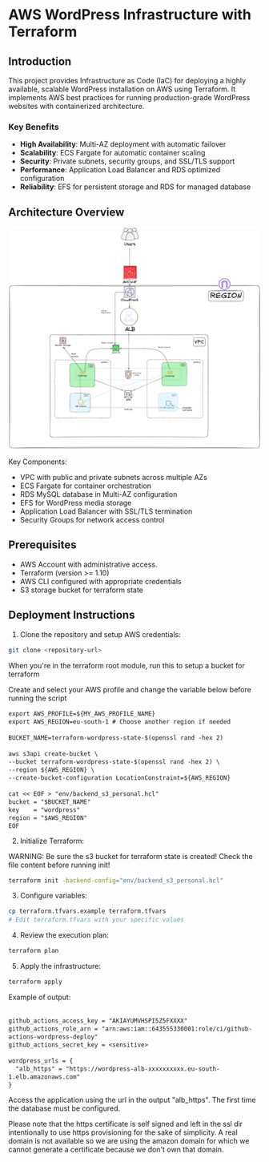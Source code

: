 # AWS WordPress Infrastructure with Terraform

## Introduction
This project provides Infrastructure as Code (IaC) for deploying a highly available, scalable WordPress installation on AWS using Terraform. It implements AWS best practices for running production-grade WordPress websites with containerized architecture.

### Key Benefits
- **High Availability**: Multi-AZ deployment with automatic failover
- **Scalability**: ECS Fargate for automatic container scaling
- **Security**: Private subnets, security groups, and SSL/TLS support
- **Performance**: Application Load Balancer and RDS optimized configuration
- **Reliability**: EFS for persistent storage and RDS for managed database

## Architecture Overview

![architecture.png](architecture.png)

Key Components:
- VPC with public and private subnets across multiple AZs
- ECS Fargate for container orchestration
- RDS MySQL database in Multi-AZ configuration
- EFS for WordPress media storage
- Application Load Balancer with SSL/TLS termination
- Security Groups for network access control

## Prerequisites
- AWS Account with administrative access.
- Terraform (version >= 1.10)
- AWS CLI configured with appropriate credentials
- S3 storage bucket for terraform state

## Deployment Instructions

1. Clone the repository and setup AWS credentials:
```bash
git clone <repository-url>
```

When you're in the terraform root module, run this to setup a bucket for terraform

Create and select your AWS profile and change the variable below before running the script

```shell
export AWS_PROFILE=${MY_AWS_PROFILE_NAME} 
export AWS_REGION=eu-south-1 # Choose another region if needed

BUCKET_NAME=terraform-wordpress-state-$(openssl rand -hex 2)

aws s3api create-bucket \
--bucket terraform-wordpress-state-$(openssl rand -hex 2) \
--region ${AWS_REGION} \
--create-bucket-configuration LocationConstraint=${AWS_REGION}

cat << EOF > "env/backend_s3_personal.hcl"
bucket = "$BUCKET_NAME"
key    = "wordpress"
region = "$AWS_REGION"
EOF
```


2. Initialize Terraform:

WARNING: Be sure the s3 bucket for terraform state is created! Check the file content before running init!

```bash
terraform init -backend-config="env/backend_s3_personal.hcl"
```

3. Configure variables:
```bash
cp terraform.tfvars.example terraform.tfvars
# Edit terraform.tfvars with your specific values
```

4. Review the execution plan:
```bash
terraform plan
```

5. Apply the infrastructure:
```bash
terraform apply
```

Example of output:

```shell

github_actions_access_key = "AKIAYUMVHSPI5Z5FXXXX"
github_actions_role_arn = "arn:aws:iam::643555330001:role/ci/github-actions-wordpress-deploy"
github_actions_secret_key = <sensitive>

wordpress_urls = {
  "alb_https" = "https://wordpress-alb-xxxxxxxxxx.eu-south-1.elb.amazonaws.com"
}
```

Access the application using the url in the output "alb_https". The first time the database must be configured.

Please note that the https certificate is self signed and left in the ssl dir intentionally to use https provisioning 
for the sake of simplicity. A real domain is not available so we are using the amazon domain for which we cannot 
generate a certificate because we don't own that domain.